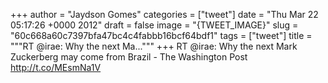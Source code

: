 
+++
author = "Jaydson Gomes"
categories = ["tweet"]
date = "Thu Mar 22 05:17:26 +0000 2012"
draft = false
image = "{TWEET_IMAGE}"
slug = "60c668a60c7397bfa47bc4c4fabbb16bcf64bdf1"
tags = ["tweet"]
title = """RT @irae: Why the next Ma..."""
+++
RT @irae: Why the next Mark Zuckerberg may come from Brazil - The Washington Post http://t.co/MEsmNa1V
